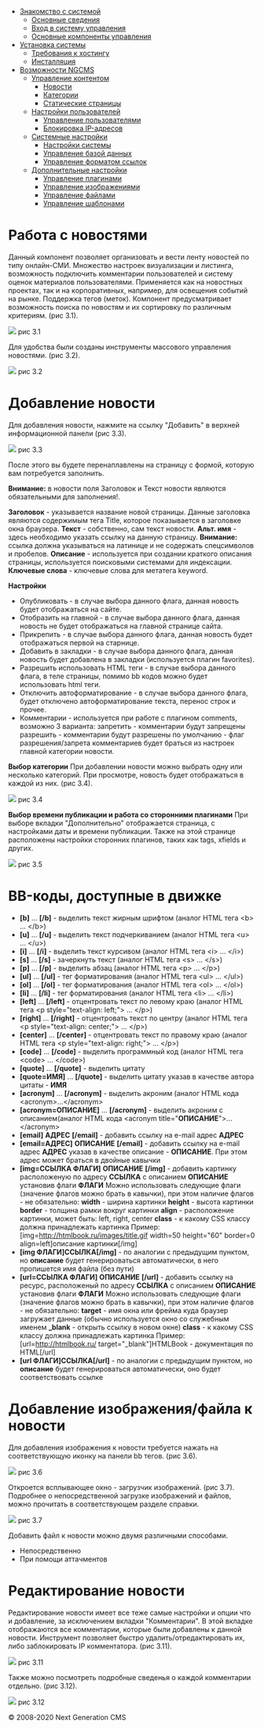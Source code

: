 -   [Знакомство с системой]()
    -   [Основные сведения](about.md)
    -   [Вход в систему управления](enter.md)
    -   [Основные компоненты управления](components.md)
-   [Установка системы]()
    -   [Требования к хостингу](hosting.md)
    -   [Инсталляция](installation.md)
-   [Возможности NGCMS]()
    -   [Управление контентом]()
        -   [Новости](news.md)
        -   [Категории](catigories.md)
        -   [Статические страницы](static.md)
    -   [Настройки пользователей]()
        -   [Управление пользователями](users.md)
        -   [Блокировка IP-адресов](ipban.md)
    -   [Системные настройки]()
        -   [Настройки системы](config.md)
        -   [Управление базой данных](dbo.md)
        -   [Управление форматом ссылок](urls.md)
    -   [Дополнительные настройки]()
        -   [Управление плагинами](plugins.md)
        -   [Управление изображениями](images.md)
        -   [Управление файлами](files.md)
        -   [Управление шаблонами](templates.md)

Работа с новостями
==================

Данный компонент позволяет организовать и вести ленту новостей по типу онлайн-СМИ.
 Множество настроек визуализации и листинга, возможность подключить комментарии пользователей и систему оценок материалов пользователями.
 Применяется как на новостных проектах, так и на корпоративных, например, для освещения событий на рынке. Поддержка тегов (меток).
 Компонент предусматривает возможность поиска по новостям и их сортировку по различным критериям. (рис 3.1).

![](images/screenshots/news_1.png)
рис 3.1

Для удобства были созданы инструменты массового управления новостями. (рис 3.2).

![](images/screenshots/news_2.png)
рис 3.2

Добавление новости
==================

Для добавления новости, нажмите на ссылку "Добавить" в верхней информационной панели (рис 3.3).

![](images/screenshots/news_3.png)
рис 3.3

После этого вы будете перенаплавлены на страницу с формой, которую вам потребуется заполнить.

**Внимание:** в новости поля Заголовок и Текст новости являются обязательными для заполнения!.

**Заголовок** - указывается название новой страницы. Данные заголовка являются содержимым тега Title, которое показывается в заголовке окна браузера.
 **Текст** - собственно, сам текст новости.
 **Альт. имя** - здесь необходимо указать ссылку на данную страницу. **Внимание:** ссылка должна указываться на латинице и не содержать спецсимволов и пробелов.
 **Описание** - используется при создании краткого описания страницы, используется поисковыми системами для индексации.
 **Ключевые слова** - ключевые слова для метатега keyword.

**Настройки**

-   Опубликовать - в случае выбора данного флага, данная новость будет отображаться на сайте.
-   Отобразить на главной - в случае выбора данного флага, данная новость не будет отображаться на главной странице сайта.
-   Прикрепить - в случае выбора данного флага, данная новость будет отображаться первой на старнице.
-   Добавить в закладки - в случае выбора данного флага, данная новость будет добавлена в закладки (используется плагин favorites).
-   Разрешить использовать HTML теги - в случае выбора данного флага, в теле страницы, помимо bb кодов можно будет использовать html теги.
-   Отключить автоформатирование - в случае выбора данного флага, будет отключено автоформатирование текста, перенос строк и прочее.
-   Комментарии - используется при работе с плагином comments, возможно 3 варианта:
    запретить - комментарии будут запрещены
    разрешить - комментарии будут разрешены
    по умолчанию - флаг разрешения/запрета комментариев будет браться из настроек главной категории новости.

**Выбор категории**
 При добавлении новости можно выбрать одну или несколько категорий. При просмотре, новость будет отображаться в каждой из них. (рис 3.4).

![](images/screenshots/news_4.png)
рис 3.4

**Выбор времени публикации и работа со сторонними плагинами**
 При выборе вкладки "Дополнительно" отображается страница, с настройками даты и времени публикации. Также на этой странице расположены настройки сторонних плагинов, таких как tags, xfields и других.

![](images/screenshots/news_5.png)
рис 3.5

BB-коды, доступные в движке
===========================

-   **[b]** ... **[/b]** - выделить текст жирным шрифтом (аналог HTML тега \<b\> ... \</b\>)
-   **[u]** ... **[/u]** - выделить текст подчеркиванием (аналог HTML тега \<u\> ... \</u\>)
-   **[i]** ... **[/i]** - выделить текст курсивом (аналог HTML тега \<i\> ... \</i\>)
-   **[s]** ... **[/s]** - зачеркнуть текст (аналог HTML тега \<s\> ... \</s\>)
-   **[p]** ... **[/p]** - выделить абзац (аналог HTML тега \<p\> ... \</p\>)
-   **[ul]** ... **[/ul]** - тег форматирования (аналог HTML тега \<ul\> ... \</ul\>)
-   **[ol]** ... **[/ol]** - тег форматирования (аналог HTML тега \<ol\> ... \</ol\>)
-   **[li]** ... **[/li]** - тег форматирования (аналог HTML тега \<li\> ... \</li\>)
-   **[left]** ... **[/left]** - отцентровать текст по левому краю (аналог HTML тега \<p style="text-align: left;"\> ... \</p\>)
-   **[right]** ... **[/right]** - отцентровать текст по центру (аналог HTML тега \<p style="text-align: center;"\> ... \</p\>)
-   **[center]** ... **[/center]** - отцентровать текст по правому краю (аналог HTML тега \<p style="text-align: right;"\> ... \</p\>)
-   **[code]** ... **[/code]** - выделить программный код (аналог HTML тега \<code\> ... \</code\>)
-   **[quote]** ... **[/quote]** - выделить цитату
-   **[quote=ИМЯ]** ... **[/quote]** - выделить цитату указав в качестве автора цитаты - **ИМЯ**
-   **[acronym]** ... **[/acronym]** - выделить акроним (аналог HTML кода \<acronym\>...\</acronym\>
-   **[acronym=ОПИСАНИЕ]** ... **[/acronym]** - выделить акроним с описанием(аналог HTML кода \<acronym title="**ОПИСАНИЕ**"\>...\</acronym\>
-   **[email]** **АДРЕС** **[/email]** - добавить ссылку на e-mail адрес **АДРЕС**
-   **[email=АДРЕС]** **ОПИСАНИЕ** **[/email]** - добавить ссылку на e-mail адрес **АДРЕС** указав в качестве описание - **ОПИСАНИЕ**. При этом адрес может браться в двойные кавычки
-   **[img=ССЫЛКА ФЛАГИ]** **ОПИСАНИЕ** **[/img]** - добавить картинку расположеную по адресу **ССЫЛКА** с описанием **ОПИСАНИЕ** установив флаги **ФЛАГИ**
     Можно использовать следующие флаги (значение флагов можно брать в кавычки), при этом наличие флагов - не обязательно:
     **width** - ширина картинки
     **height** - высота картинки
     **border** - толщина рамки вокруг картинки
     **align** - расположение картинки, может быть: left, right, center
     **class** - к какому CSS классу должна принадлежать картинка
     Пример: [img=http://htmlbook.ru/images/title.gif width=50 height="60" border=0 align=left]описание картинки[/img]
-   **[img ФЛАГИ]ССЫЛКА[/img]** - по аналогии с предыдущим пунктом, но **описание** будет генерироваться автоматически, в него пропишется имя файла (без пути)
-   **[url=ССЫЛКА ФЛАГИ]** **ОПИСАНИЕ** **[/url]** - добавить ссылку на ресурс, расположеный по адресу **ССЫЛКА** с описанием **ОПИСАНИЕ** установив флаги **ФЛАГИ**
     Можно использовать следующие флаги (значение флагов можно брать в кавычки), при этом наличие флагов - не обязательно:
     **target** - имя окна или фрейма куда браузер загружает данные (обычно используется окно со служебным именем **\_blank** - открыть ссылку в новом окне)
     **class** - к какому CSS классу должна принадлежать картинка
     Пример: [url=http://htmlbook.ru/ target="\_blank"]HTMLBook - документация по HTML[/url]
-   **[url ФЛАГИ]ССЫЛКА[/url]** - по аналогии с предыдущим пунктом, но **описание** будет генерироваться автоматически, оно будет соответствовать ссылке

Добавление изображения/файла к новости
======================================

Для добавления изображения к новости требуется нажать на соответствующую иконку на панели bb тегов. (рис 3.6).

![](images/screenshots/news_6.png)
рис 3.6

Откроется всплывающее окно - загрузчик изображений. (рис 3.7). Подробнее о непосредственной загрузке изображений и файлов, можно прочитать в соответствующем разделе справки.

![](images/screenshots/images_1.png)
рис 3.7

Добавить файл к новости можно двумя различными способами.

-   Непосредственно
-   При помощи аттачментов

Редактирование новости
======================

Редактирование новости имеет все теже самые настройки и опции что и добавление, за исключением вкладки "Комментарии".
 В этой вкладке отображаются все комментарии, которые были добавлены к данной новости.
 Инструмент позволяет быстро удалить/отредактировать их, либо заблокировать IP комментатора. (рис 3.11).

![](images/screenshots/news_9.png)
рис 3.11

Также можно посмотреть подробные сведенья о каждой комментарии отдельно. (рис 3.12).

![](images/screenshots/news_10.png)
рис 3.12

© 2008-2020 Next Generation CMS
